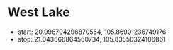 # West Lake

- start: 20.996794296870554, 105.86901236749176
- stop: 21.043666864560734, 105.83550324106861
